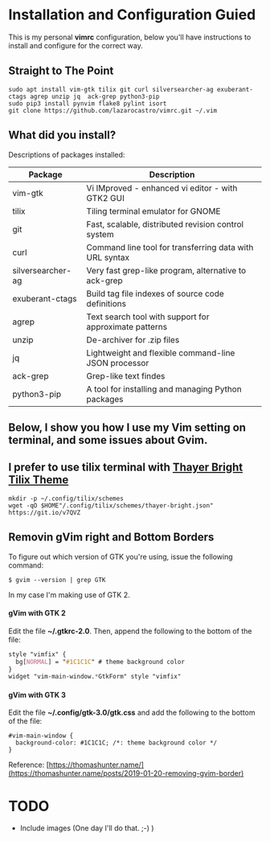 # Installation and Configuration Guied
This is my personal **vimrc** configuration, below you'll have instructions to install and configure for the correct way.

## Straight to The Point
```
sudo apt install vim-gtk tilix git curl silversearcher-ag exuberant-ctags agrep unzip jq  ack-grep python3-pip
sudo pip3 install pynvim flake8 pylint isort
git clone https://github.com/lazarocastro/vimrc.git ~/.vim
```

## What did you install?
Descriptions of packages installed:

| Package | Description |
|---|---|
| vim-gtk                       | Vi IMproved - enhanced vi editor - with GTK2 GUI |
| tilix                         | Tiling terminal emulator for GNOME |
| git                           | Fast, scalable, distributed revision control system |
| curl                          | Command line tool for transferring data with URL syntax |
| silversearcher-ag             | Very fast grep-like program, alternative to ack-grep |
| exuberant-ctags               | Build tag file indexes of source code definitions |
| agrep                         | Text search tool with support for approximate patterns |
| unzip                         | De-archiver for .zip files |
| jq                            | Lightweight and flexible command-line JSON processor |
| ack-grep                      | Grep-like text findes |
| python3-pip                   | A tool for installing and managing Python packages |

## Below, I show you how I use my **Vim** setting on terminal, and some issues about **Gvim**.

## I prefer to use tilix terminal with [Thayer Bright Tilix Theme](https://github.com/storm119/Tilix-Themes/blob/master/Themes.md)
```
mkdir -p ~/.config/tilix/schemes
wget -qO $HOME"/.config/tilix/schemes/thayer-bright.json" https://git.io/v7QVZ
```

## Removin gVim right and Bottom Borders

To figure out which version of GTK you're using, issue the following command:
```
$ gvim --version | grep GTK
```

In my case I'm making use of GTK 2.

#### gVim with GTK 2

Edit the file **~/.gtkrc-2.0**. Then, append the following to the bottom of the file:
```css
style "vimfix" {
  bg[NORMAL] = "#1C1C1C" # theme background color
}
widget "vim-main-window.*GtkForm" style "vimfix"
```

#### gVim with GTK 3
Edit the file **~/.config/gtk-3.0/gtk.css** and add the following to the bottom of the file:
```
#vim-main-window {
  background-color: #1C1C1C; /*: theme background color */
}
```

Reference: [https://thomashunter.name/](https://thomashunter.name/posts/2019-01-20-removing-gvim-border)


# TODO

* Include images (One day I'll do that. ;-) )
